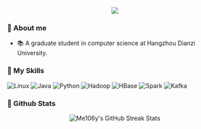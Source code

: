 
<div align="center"> <img src="https://readme-typing-svg.herokuapp.com/?lines=Welcome!&center=true&font=Roboto&size=27" /></div>


### 👋 About me

- 📚 A graduate student in computer science at Hangzhou Dianzi University.

### 🎷 My Skills

![Linux](https://img.shields.io/badge/Linux-FCC624?style=for-the-badge&logo=linux&logoColor=black)
![Java](https://img.shields.io/badge/Java-ED8B00?style=for-the-badge&logo=java&logoColor=black)
![Python](https://img.shields.io/badge/Python-3776AB?style=for-the-badge&logo=python&logoColor=white)
![Hadoop](https://img.shields.io/badge/Hadoop-D2507E?style=for-the-badge&logo=hadoop&logoColor=white)
![HBase](https://img.shields.io/badge/HBase-FCC624?style=for-the-badge&logo=hbase&logoColor=white)
![Spark](https://img.shields.io/badge/Apache%20Spark-E25A5C?style=for-the-badge&logo=apachespark&logoColor=white)
![Kafka](https://img.shields.io/badge/Kafka-E25A5C?style=for-the-badge&logo=apachekafka&logoColor=white)

### 🤖 Github Stats

<div align="center">
  <img src="https://github-readme-streak-stats.herokuapp.com/?user=Me106y&theme=tokyonight" alt="Me106y's GitHub Streak Stats" />
</div>
